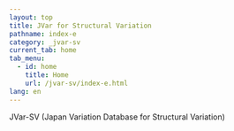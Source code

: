 ```yaml
---
layout: top
title: JVar for Structural Variation
pathname: index-e
category: _jvar-sv
current_tab: home
tab_menu:
  - id: home
    title: Home
    url: /jvar-sv/index-e.html
lang: en
---
```


JVar-SV (Japan Variation Database for Structural Variation)

